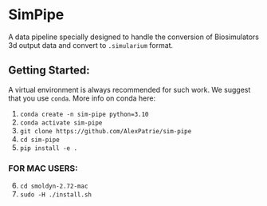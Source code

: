 # SimPipe

A data pipeline specially designed to handle the conversion of Biosimulators 3d output data and convert to `.simularium` format.

## Getting Started:

A virtual environment is always recommended for such work. We suggest that you use `conda`. More info on conda here:

1. `conda create -n sim-pipe python=3.10`
2. `conda activate sim-pipe`
3. `git clone https://github.com/AlexPatrie/sim-pipe`
4. `cd sim-pipe`
5. `pip install -e .`
### FOR MAC USERS:
6. `cd smoldyn-2.72-mac`
7. `sudo -H ./install.sh`
